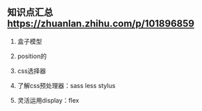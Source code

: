 ## 知识点汇总 https://zhuanlan.zhihu.com/p/101896859
1. 盒子模型

2. position的

3. css选择器

4. 了解css预处理器：sass less stylus

5. 灵活运用display：flex
